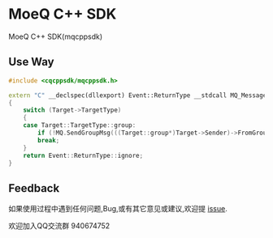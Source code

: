 # MoeQ C++ SDK

MoeQ C++ SDK(mqcppsdk)

## Use Way

```cpp
#include <cqcppsdk/mqcppsdk.h>

extern "C" __declspec(dllexport) Event::ReturnType __stdcall MQ_MessageEvent(const Target::Target* Target, const Message::Msg* Msg, const uint MsgID)
{
	switch (Target->TargetType)
	{
	case Target::TargetType::group:
		if (!MQ.SendGroupMsg(((Target::group*)Target->Sender)->FromGroup, Msg)) MQ.AddLog(Log::LogType::WARNING,Log::MsgType::PROGRAM,L"群聊", L"复读失败");
		break;
	}
	return Event::ReturnType::ignore;
}

```

## Feedback

如果使用过程中遇到任何问题,Bug,或有其它意见或建议,欢迎提 [issue](https://github.com/YuFanXing/mqcppsdk/issues/new).

欢迎加入QQ交流群 940674752 
